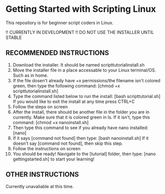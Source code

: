 # Getting Started with Scripting Linux
This repository is for beginner script coders in Linux.

!! CURRENTLY IN DEVELOPMENT !!
DO NOT USE THE INSTALLER UNTIL STABLE

RECOMMENDED INSTRUCTIONS
--------------
1. Download the installer. It should be named scripttutorialinstall.sh
2. Move the installer file in a place accessable to your Linux terminal/OS. Such as in home.
3. If the file dosen't already have +x permissions/the filename isn't colored green, then type the following command:
[chmod +x scripttutorialinstall.sh]
4. Type the command listed below to run the install:
[bash scripttutorial.sh]
If you would like to exit the install at any time press CTRL+C
5. Follow the steps on screen
6. After the install, there should be another file in the folder you are in currently. Make sure that it is colored green in ls. If it isn't, type this command:
[chmod +x nanoinstall.sh]
7. Then type this command to see if you already have nano installed:
[nano]
8. If it says [command not found] then type:
[bash nanoinstall.sh]
If it doesn't say [command not found], then skip this step.
9. Follow the instructions on screen
10. You should be ready! Navigate to the [tutorial] folder, then type:
[nano gettingstarted.sh]
to start your learning!

OTHER INSTRUCTIONS
-------------
Currently unavaliable at this time.
